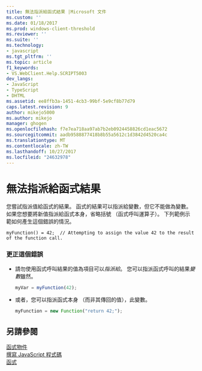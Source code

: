 ```yaml
---
title: 無法指派給函式結果 |Microsoft 文件
ms.custom: ''
ms.date: 01/18/2017
ms.prod: windows-client-threshold
ms.reviewer: ''
ms.suite: ''
ms.technology:
- javascript
ms.tgt_pltfrm: ''
ms.topic: article
f1_keywords:
- VS.WebClient.Help.SCRIPT5003
dev_langs:
- JavaScript
- TypeScript
- DHTML
ms.assetid: ee8ffb3a-1451-4cb3-99bf-5e9cf8b77d79
caps.latest.revision: 9
author: mikejo5000
ms.author: mikejo
manager: ghogen
ms.openlocfilehash: f7e7ea718aa97ab7b2eb0924458826cd1eac5672
ms.sourcegitcommit: aadb9588877418b8b55a5612c1d3842d4520ca4c
ms.translationtype: MT
ms.contentlocale: zh-TW
ms.lasthandoff: 10/27/2017
ms.locfileid: "24632978"
---
```

# <a name="cannot-assign-to-a-function-result"></a>無法指派給函式結果
您嘗試指派值給函式的結果。 函式的結果可以指派給變數，但它不能做為變數。 如果您想要將新值指派給函式本身，省略括號 （函式呼叫運算子）。 下列範例示範如何產生這個錯誤的情況。  
  
```  
myFunction() = 42;  // Attempting to assign the value 42 to the result of the function call.  
```  
  
### <a name="to-correct-this-error"></a>更正這個錯誤  
  
-   請勿使用函式呼叫結果的值為項目可以*指派給*。 您可以指派函式呼叫的結果*變數*雖然。  
  
    ```JavaScript  
    myVar = myFunction(42);  
    ```  
  
-   或者，您可以指派函式本身 （而非其傳回的值），此變數。  
  
    ```JavaScript  
    myFunction = new Function("return 42;");  
    ```  
  
## <a name="see-also"></a>另請參閱  
 [函式物件](../../javascript/reference/function-object-javascript.md)   
 [撰寫 JavaScript 程式碼](../../javascript/writing-javascript-code.md)   
 [函式](../../javascript/functions-javascript.md)